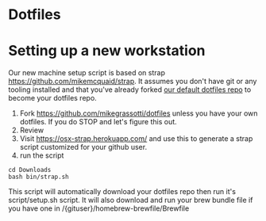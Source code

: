 # Dotfiles

# Setting up a new workstation
 
 Our new machine setup script is based on strap https://github.com/mikemcquaid/strap. It assumes you don't have git or any tooling installed and that you've already forked [our default dotfiles repo](https://github.com/mikegrassotti/dotfiles) to become your dotfiles repo. 
 
 1. Fork https://github.com/mikegrassotti/dotfiles unless you have your own dotfiles. If you do STOP and let's figure this out.
 1. Review
 1. Visit https://osx-strap.herokuapp.com/ and use this to generate a strap script customized for your github user. 
 1. run the script
 ```
 cd Downloads
 bash bin/strap.sh
 ```

This script will automatically download your dotfiles repo then run it's script/setup.sh script.
It will also download and run your brew bundle file if you have one in /{gituser}/homebrew-brewfile/Brewfile

